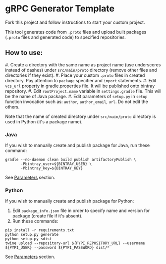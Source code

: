 # gRPC Generator Template

Fork this project and follow instructions to start your custom project.

This tool generates code from `.proto` files and upload built packages (`.proto` files and generated code) to specified repositories.

## How to use:
#. Create a directory with the same name as project name (use underscores instead of dashes) under `src/main/proto` directory (remove other files and directories if they exist).
#. Place your custom `.proto` files in created directory. Pay attention to `package` specifier and `import` statements.
#. Edit `vcs_url` property in gradle.properties file. It will be published onto bintray repository.
#. Edit `rootProject.name` variable in `settings.gradle` file. This will be the name of Java package.
#. Edit parameters of `setup.py` in `setup` function invocation such as: `author`, `author_email`, `url`. Do not edit the others.

Note that the name of created directory under `src/main/proto` directory is used in Python (it's a package name).

### Java
If you wish to manually create and publish package for Java, run these command:
```
gradle --no-daemon clean build publish artifactoryPublish \
       -Pbintray_user=${BINTRAY_USER} \
       -Pbintray_key=${BINTRAY_KEY}
```
See [Parameters](#parameters) section.

### Python
If you wish to manually create and publish package for Python:
1. Edit `package_info.json` file in order to specify name and version for package (create file if it's absent).
2. Run these commands:
```
pip install -r requirements.txt
python setup.py generate
python setup.py sdist
twine upload --repository-url ${PYPI_REPOSITORY_URL} --username ${PYPI_USER} --password ${PYPI_PASSWORD} dist/*
```
See [Parameters](#parameters) section.
